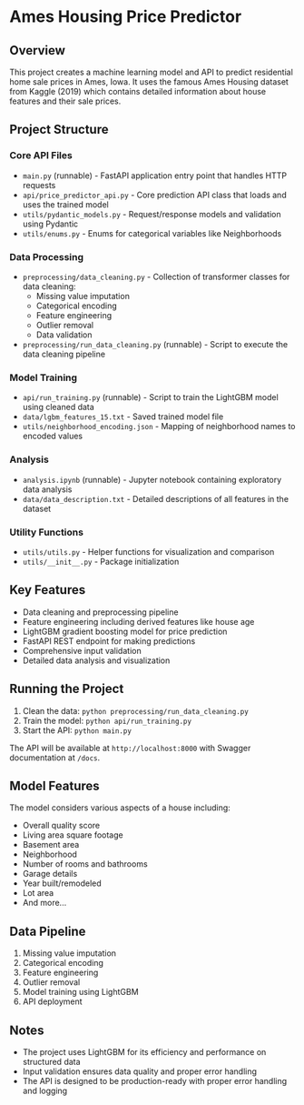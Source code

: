 # Ames Housing Price Predictor

## Overview
This project creates a machine learning model and API to predict residential home sale prices in Ames, Iowa. It uses the famous Ames Housing dataset from Kaggle (2019) which contains detailed information about house features and their sale prices.

## Project Structure

### Core API Files
- `main.py` (runnable) - FastAPI application entry point that handles HTTP requests
- `api/price_predictor_api.py` - Core prediction API class that loads and uses the trained model
- `utils/pydantic_models.py` - Request/response models and validation using Pydantic
- `utils/enums.py` - Enums for categorical variables like Neighborhoods

### Data Processing
- `preprocessing/data_cleaning.py` - Collection of transformer classes for data cleaning:
  - Missing value imputation
  - Categorical encoding
  - Feature engineering
  - Outlier removal
  - Data validation
- `preprocessing/run_data_cleaning.py` (runnable) - Script to execute the data cleaning pipeline

### Model Training
- `api/run_training.py` (runnable) - Script to train the LightGBM model using cleaned data
- `data/lgbm_features_15.txt` - Saved trained model file
- `utils/neighborhood_encoding.json` - Mapping of neighborhood names to encoded values

### Analysis
- `analysis.ipynb` (runnable) - Jupyter notebook containing exploratory data analysis
- `data/data_description.txt` - Detailed descriptions of all features in the dataset

### Utility Functions
- `utils/utils.py` - Helper functions for visualization and comparison
- `utils/__init__.py` - Package initialization

## Key Features
- Data cleaning and preprocessing pipeline
- Feature engineering including derived features like house age
- LightGBM gradient boosting model for price prediction
- FastAPI REST endpoint for making predictions
- Comprehensive input validation
- Detailed data analysis and visualization

## Running the Project
1. Clean the data: `python preprocessing/run_data_cleaning.py`
2. Train the model: `python api/run_training.py`
3. Start the API: `python main.py`

The API will be available at `http://localhost:8000` with Swagger documentation at `/docs`.

## Model Features
The model considers various aspects of a house including:
- Overall quality score
- Living area square footage
- Basement area
- Neighborhood
- Number of rooms and bathrooms
- Garage details
- Year built/remodeled
- Lot area
- And more...

## Data Pipeline
1. Missing value imputation
2. Categorical encoding
3. Feature engineering
4. Outlier removal
5. Model training using LightGBM
6. API deployment

## Notes
- The project uses LightGBM for its efficiency and performance on structured data
- Input validation ensures data quality and proper error handling
- The API is designed to be production-ready with proper error handling and logging
